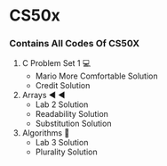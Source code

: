 # CS50x 
### Contains All Codes Of CS50X 
1. C Problem Set 1 💻
   - Mario More Comfortable Solution
   - Credit Solution
2. Arrays ◀️ ◀️
   - Lab 2 Solution
   - Readability Solution
   - Substitution Solution
3. Algorithms 🤖
   - Lab 3 Solution
   -  Plurality Solution
